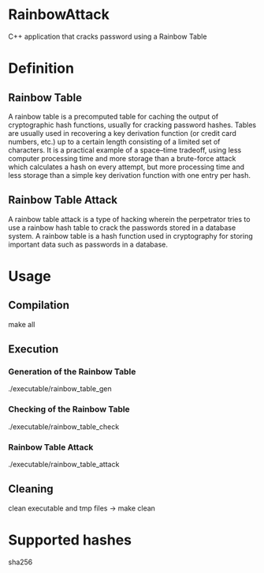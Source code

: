 # RainbowAttack
C++ application that cracks password using a Rainbow Table

# Definition

## Rainbow Table
A rainbow table is a precomputed table for caching the output of cryptographic hash functions, usually for cracking password hashes. Tables are usually used in recovering a key derivation function (or credit card numbers, etc.) up to a certain length consisting of a limited set of characters. It is a practical example of a space–time tradeoff, using less computer processing time and more storage than a brute-force attack which calculates a hash on every attempt, but more processing time and less storage than a simple key derivation function with one entry per hash.

## Rainbow Table Attack
A rainbow table attack is a type of hacking wherein the perpetrator tries to use a rainbow hash table to crack the passwords stored in a database system. A rainbow table is a hash function used in cryptography for storing important data such as passwords in a database.

# Usage

## Compilation
make all

## Execution
### Generation of the Rainbow Table
./executable/rainbow_table_gen

### Checking of the Rainbow Table
./executable/rainbow_table_check

### Rainbow Table Attack
./executable/rainbow_table_attack

## Cleaning
clean executable and tmp files -> make clean

# Supported hashes
sha256
